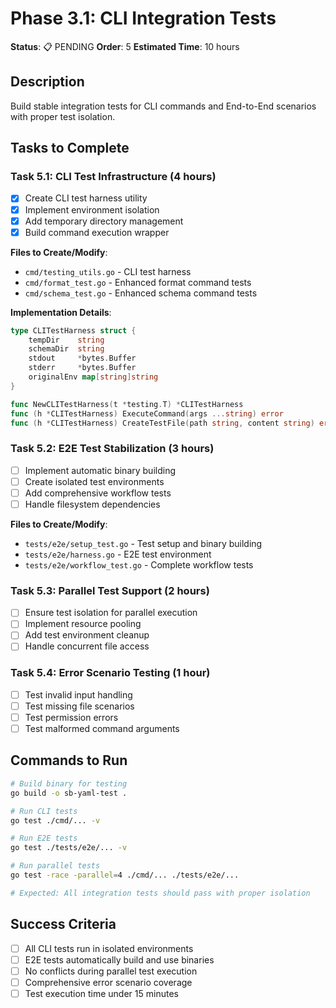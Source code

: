 # Phase 3.1: CLI Integration Tests

**Status**: 📋 PENDING
**Order**: 5
**Estimated Time**: 10 hours

## Description
Build stable integration tests for CLI commands and End-to-End scenarios with proper test isolation.

## Tasks to Complete

### Task 5.1: CLI Test Infrastructure (4 hours)
- [x] Create CLI test harness utility
- [x] Implement environment isolation
- [x] Add temporary directory management
- [x] Build command execution wrapper

**Files to Create/Modify**:
- `cmd/testing_utils.go` - CLI test harness
- `cmd/format_test.go` - Enhanced format command tests
- `cmd/schema_test.go` - Enhanced schema command tests

**Implementation Details**:
```go
type CLITestHarness struct {
    tempDir    string
    schemaDir  string
    stdout     *bytes.Buffer
    stderr     *bytes.Buffer
    originalEnv map[string]string
}

func NewCLITestHarness(t *testing.T) *CLITestHarness
func (h *CLITestHarness) ExecuteCommand(args ...string) error
func (h *CLITestHarness) CreateTestFile(path string, content string) error
```

### Task 5.2: E2E Test Stabilization (3 hours)  
- [ ] Implement automatic binary building
- [ ] Create isolated test environments
- [ ] Add comprehensive workflow tests
- [ ] Handle filesystem dependencies

**Files to Create/Modify**:
- `tests/e2e/setup_test.go` - Test setup and binary building
- `tests/e2e/harness.go` - E2E test environment
- `tests/e2e/workflow_test.go` - Complete workflow tests

### Task 5.3: Parallel Test Support (2 hours)
- [ ] Ensure test isolation for parallel execution
- [ ] Implement resource pooling
- [ ] Add test environment cleanup
- [ ] Handle concurrent file access

### Task 5.4: Error Scenario Testing (1 hour)
- [ ] Test invalid input handling
- [ ] Test missing file scenarios
- [ ] Test permission errors
- [ ] Test malformed command arguments

## Commands to Run
```bash
# Build binary for testing
go build -o sb-yaml-test .

# Run CLI tests
go test ./cmd/... -v

# Run E2E tests  
go test ./tests/e2e/... -v

# Run parallel tests
go test -race -parallel=4 ./cmd/... ./tests/e2e/...

# Expected: All integration tests should pass with proper isolation
```

## Success Criteria
- [ ] All CLI tests run in isolated environments
- [ ] E2E tests automatically build and use binaries
- [ ] No conflicts during parallel test execution
- [ ] Comprehensive error scenario coverage
- [ ] Test execution time under 15 minutes